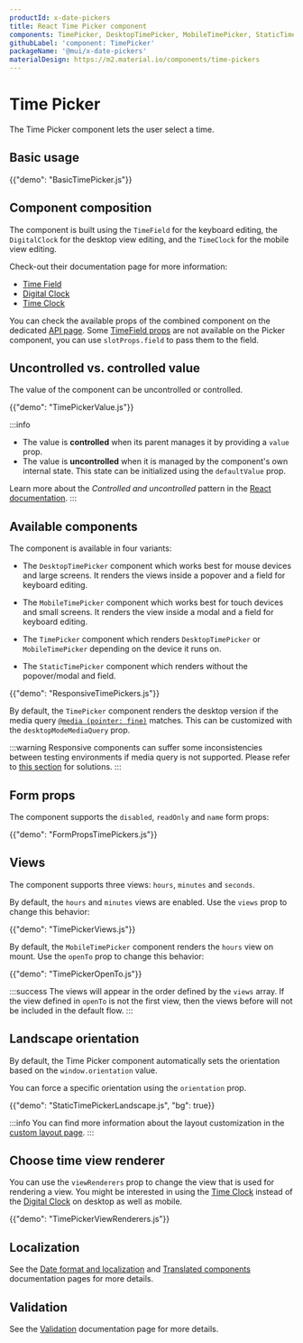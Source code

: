 ```yaml
---
productId: x-date-pickers
title: React Time Picker component
components: TimePicker, DesktopTimePicker, MobileTimePicker, StaticTimePicker, DigitalClock, MultiSectionDigitalClock, TimeClock
githubLabel: 'component: TimePicker'
packageName: '@mui/x-date-pickers'
materialDesign: https://m2.material.io/components/time-pickers
---
```


# Time Picker

<p class="description">The Time Picker component lets the user select a time.</p>

## Basic usage

{{"demo": "BasicTimePicker.js"}}

## Component composition

The component is built using the `TimeField` for the keyboard editing, the `DigitalClock` for the desktop view editing, and the `TimeClock` for the mobile view editing.

Check-out their documentation page for more information:

- [Time Field](/x/react-date-pickers/time-field/)
- [Digital Clock](/x/react-date-pickers/digital-clock/)
- [Time Clock](/x/react-date-pickers/time-clock/)

You can check the available props of the combined component on the dedicated [API page](/x/api/date-pickers/time-picker/#props).
Some [TimeField props](/x/api/date-pickers/time-field/#props) are not available on the Picker component, you can use `slotProps.field` to pass them to the field.

## Uncontrolled vs. controlled value

The value of the component can be uncontrolled or controlled.

{{"demo": "TimePickerValue.js"}}

:::info

- The value is **controlled** when its parent manages it by providing a `value` prop.
- The value is **uncontrolled** when it is managed by the component's own internal state. This state can be initialized using the `defaultValue` prop.

Learn more about the _Controlled and uncontrolled_ pattern in the [React documentation](https://react.dev/learn/sharing-state-between-components#controlled-and-uncontrolled-components).
:::

## Available components

The component is available in four variants:

- The `DesktopTimePicker` component which works best for mouse devices and large screens.
  It renders the views inside a popover and a field for keyboard editing.

- The `MobileTimePicker` component which works best for touch devices and small screens.
  It renders the view inside a modal and a field for keyboard editing.

- The `TimePicker` component which renders `DesktopTimePicker` or `MobileTimePicker` depending on the device it runs on.

- The `StaticTimePicker` component which renders without the popover/modal and field.

{{"demo": "ResponsiveTimePickers.js"}}

By default, the `TimePicker` component renders the desktop version if the media query [`@media (pointer: fine)`](https://developer.mozilla.org/en-US/docs/Web/CSS/@media/pointer) matches.
This can be customized with the `desktopModeMediaQuery` prop.

:::warning
Responsive components can suffer some inconsistencies between testing environments if media query is not supported.
Please refer to [this section](/x/react-date-pickers/base-concepts/#testing-caveats) for solutions.
:::

## Form props

The component supports the `disabled`, `readOnly` and `name` form props:

{{"demo": "FormPropsTimePickers.js"}}

## Views

The component supports three views: `hours`, `minutes` and `seconds`.

By default, the `hours` and `minutes` views are enabled.
Use the `views` prop to change this behavior:

{{"demo": "TimePickerViews.js"}}

By default, the `MobileTimePicker` component renders the `hours` view on mount.
Use the `openTo` prop to change this behavior:

{{"demo": "TimePickerOpenTo.js"}}

:::success
The views will appear in the order defined by the `views` array.
If the view defined in `openTo` is not the first view, then the views before will not be included in the default flow.
:::

## Landscape orientation

By default, the Time Picker component automatically sets the orientation based on the `window.orientation` value.

You can force a specific orientation using the `orientation` prop.

{{"demo": "StaticTimePickerLandscape.js", "bg": true}}

:::info
You can find more information about the layout customization in the [custom layout page](/x/react-date-pickers/custom-layout/).
:::

## Choose time view renderer

You can use the `viewRenderers` prop to change the view that is used for rendering a view.
You might be interested in using the [Time Clock](/x/react-date-pickers/time-clock/) instead of the [Digital Clock](/x/react-date-pickers/digital-clock/) on desktop as well as mobile.

{{"demo": "TimePickerViewRenderers.js"}}

## Localization

See the [Date format and localization](/x/react-date-pickers/adapters-locale/) and [Translated components](/x/react-date-pickers/localization/) documentation pages for more details.

## Validation

See the [Validation](/x/react-date-pickers/validation/) documentation page for more details.

